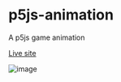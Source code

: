 # p5js-animation
A p5js game animation

[Live site](https://darrenxu94.github.io/p5js-animation/)

![image](https://user-images.githubusercontent.com/16931153/121804141-44fd4680-cc88-11eb-8f42-33d6f821556f.png)
